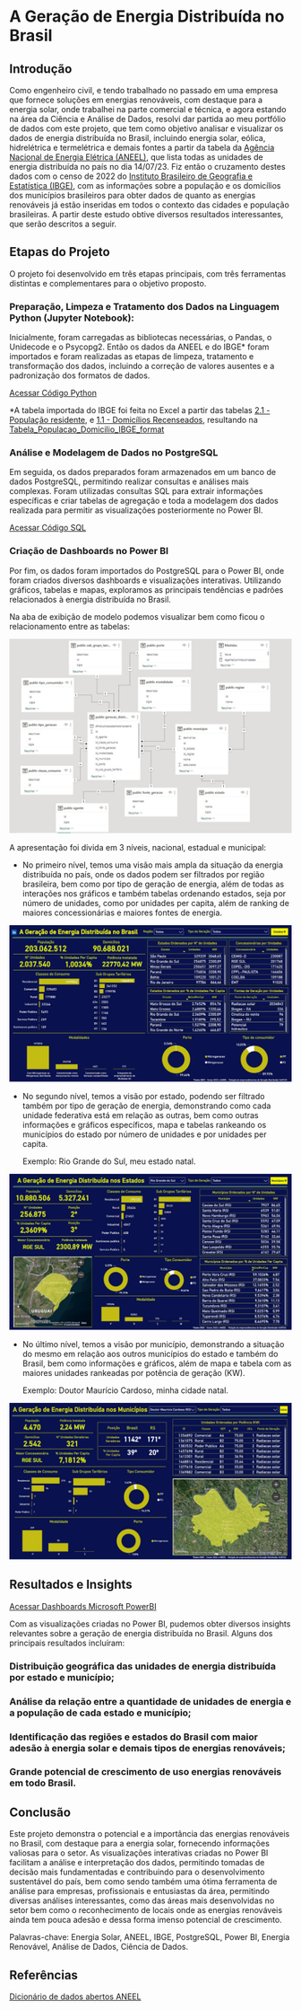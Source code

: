 # A Geração de Energia Distribuída no Brasil

## Introdução

Como engenheiro civil, e tendo trabalhado no passado em uma empresa que fornece soluções em energias renováveis, com destaque para a energia solar, onde trabalhei na parte comercial e técnica, e agora estando na área da Ciência e Análise de Dados, resolvi dar partida ao meu portfólio de dados com este projeto, que tem como objetivo analisar e visualizar os dados de energia distribuída no Brasil, incluindo energia solar, eólica, hidrelétrica e termelétrica e demais fontes a partir da tabela da [Agência Nacional de Energia Elétrica (ANEEL)](https://dadosabertos.aneel.gov.br/pt_BR/dataset/relacao-de-empreendimentos-de-geracao-distribuida/resource/b1bd71e7-d0ad-4214-9053-cbd58e9564a7), que lista todas as unidades de energia distribuída no país no dia 14/07/23. Fiz então o cruzamento destes dados com o censo de 2022 do [Instituto Brasileiro de Geografia e Estatística (IBGE)](https://www.ibge.gov.br/estatisticas/sociais/populacao/22827-censo-demografico-2022.html?edicao=37225&t=resultados), com as informações sobre a população e os domicílios dos municípios brasileiros para obter dados de quanto as energias renováveis já estão inseridas em todos o contexto das cidades e população brasileiras. A partir deste estudo obtive diversos resultados interessantes, que serão descritos a seguir.

## Etapas do Projeto

O projeto foi desenvolvido em três etapas principais, com três ferramentas distintas e complementares para o objetivo proposto.

### Preparação, Limpeza e Tratamento dos Dados na Linguagem Python (Jupyter Notebook):

Inicialmente, foram carregadas as bibliotecas necessárias, o Pandas, o Unidecode e o Psycopg2. Então os dados da ANEEL e do IBGE* foram importados e foram realizadas as etapas de limpeza, tratamento e transformação dos dados, incluindo a correção de valores ausentes e a padronização dos formatos de dados. 

[Acessar Código Python]([Dados_energia_distribuida_Aneel_IBGE_format.ipynb](https://nbviewer.org/github/carlosfroemming/portfolio_analise_de_dados/blob/main/Gera%C3%A7%C3%A3o_Energia_Distribuida_Brasil/Dados_energia_distribuida_Aneel_IBGE_format.ipynb))

*A tabela importada do IBGE foi feita no Excel a partir das tabelas [2.1 - População residente](Tabela_21.xlsx), e [1.1 - Domicílios Recenseados](Tabela_11.xlsx), resultando na [Tabela_Populacao_Domicilio_IBGE_format](Tabela_Populacao_Domicilio_IBGE_format.xlsx)

### Análise e Modelagem de Dados no PostgreSQL

Em seguida, os dados preparados foram armazenados em um banco de dados PostgreSQL, permitindo realizar consultas e análises mais complexas. Foram utilizadas consultas SQL para extrair informações específicas e criar tabelas de agregação e toda a modelagem dos dados realizada para permitir as visualizações posteriormente no Power BI.

[Acessar Código SQL](Modelagem_dados_energia.sql)

### Criação de Dashboards no Power BI

Por fim, os dados foram importados do PostgreSQL para o Power BI, onde foram criados diversos dashboards e visualizações interativas. Utilizando gráficos, tabelas e mapas, exploramos as principais tendências e padrões relacionados à energia distribuída no Brasil.

Na aba de exibição de modelo podemos visualizar bem como ficou o relacionamento entre as tabelas:

![Relacionamento Tabelas](Relacionamento_tabelas.jpg)

A apresentação foi divida em 3 níveis, nacional, estadual e municipal:

- No primeiro nível, temos uma visão mais ampla da situação da energia distribuída no país, onde os dados podem ser filtrados por região brasileira, bem como por tipo de geração de energia, além de todas as interações nos gráficos e também tabelas ordenando estados, seja por número de unidades, como por unidades per capita, além de ranking de maiores concessionárias e maiores fontes de energia.

![Dashboard Brasil](Dashboard_Brasil.jpg)

- No segundo nível, temos a visão por estado, podendo ser filtrado também por tipo de geração de energia, demonstrando como cada unidade federativa está em relação as outras, bem como outras informações e gráficos específicos, mapa e tabelas rankeando os municípios do estado por número de unidades e por unidades per capita.

  Exemplo: Rio Grande do Sul, meu estado natal.

![Dashboard Estado](Dashboard_Estado.jpg)

- No último nível, temos a visão por município, demonstrando a situação do mesmo em relação aos outros municípios do estado e também do Brasil, bem como informações e gráficos, além de mapa e tabela com as maiores unidades rankeadas por potência de geração (KW).

  Exemplo: Doutor Maurício Cardoso, minha cidade natal.

![Dashboard Municipio](Dashboard_Municipio.jpg)

## Resultados e Insights

[Acessar Dashboards Microsoft PowerBI](https://app.powerbi.com/view?r=eyJrIjoiMzc4YWZiZDctZWRmYS00OWU1LTg5NTctOGM5N2IxZjM4MTIyIiwidCI6IjgxODRlODBmLWYxNWUtNGJiMC1hNTk0LWZiMDgyMWMwNTM5ZSJ9)

Com as visualizações criadas no Power BI, pudemos obter diversos insights relevantes sobre a geração de energia distribuída no Brasil. Alguns dos principais resultados incluíram:

### Distribuição geográfica das unidades de energia distribuída por estado e município;

### Análise da relação entre a quantidade de unidades de energia e a população de cada estado e município;

### Identificação das regiões e estados do Brasil com maior adesão à energia solar e demais tipos de energias renováveis;

### Grande potencial de crescimento de uso energias renováveis em todo Brasil.

## Conclusão

Este projeto demonstra o potencial e a importância das energias renováveis no Brasil, com destaque para a energia solar, fornecendo informações valiosas para o setor. As visualizações interativas criadas no Power BI facilitam a análise e interpretação dos dados, permitindo tomadas de decisão mais fundamentadas e contribuindo para o desenvolvimento sustentável do país, bem como sendo também uma ótima ferramenta de análise para empresas, profissionais e entusiastas da área, permitindo diversas análises interessantes, como das áreas mais desenvolvidas no setor bem como o reconhecimento de locais onde as energias renováveis ainda tem pouca adesão e dessa forma imenso potencial de crescimento.

Palavras-chave: Energia Solar, ANEEL, IBGE, PostgreSQL, Power BI, Energia Renovável, Análise de Dados, Ciência de Dados.

## Referências

[Dicionário de dados abertos ANEEL](dm-geracao-distribuida-relacao-de-empreendimentos.pdf)

